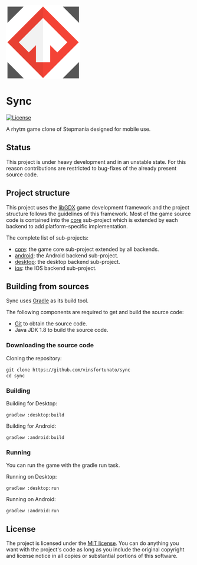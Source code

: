 [![Logo](assets/logo.png)](https://github.com/vinsfortunato/sync/)

# Sync
[![License](https://img.shields.io/badge/license-MIT-green)](https://opensource.org/licenses/MIT)

A rhytm game clone of Stepmania designed for mobile use.

## Status

This project is under heavy development and in an unstable state. For this reason contributions are
restricted to bug-fixes of the already present source code.

## Project structure

This project uses the [libGDX](https://libgdx.badlogicgames.com/) game development framework and the project
structure follows the guidelines of this framework. Most of the game source code is contained into the 
[core](core) sub-project which is extended by each backend to add platform-specific implementation. 

The complete list of sub-projects:

- [core](core): the game core sub-project extended by all backends.
- [android](android): the Android backend sub-project.
- [desktop](desktop): the desktop backend sub-project.
- [ios](ios): the IOS backend sub-project.

## Building from sources

Sync uses [Gradle](https://gradle.org/) as its build tool.

The following components are required to get and build the source code:

- [Git](https://git-scm.com/) to obtain the source code.
- Java JDK 1.8 to build the source code.

### Downloading the source code

Cloning the repository:

```shell
git clone https://github.com/vinsfortunato/sync
cd sync
```

### Building 

Building for Desktop:

```shell
gradlew :desktop:build
```

Building for Android:

```shell
gradlew :android:build
```

### Running

You can run the game with the gradle run task.

Running on Desktop:

```shell
gradlew :desktop:run
```

Running on Android:

```shell
gradlew :android:run
```

## License
The project is licensed under the [MIT license](https://opensource.org/licenses/MIT). You can do anything you
want with the project's code as long as you include the original copyright and license notice in all copies 
or substantial portions of this software.
